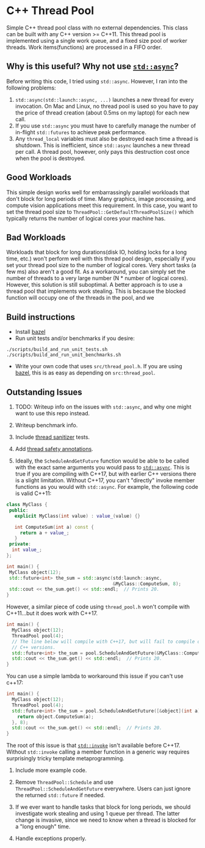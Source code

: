 # C++ Thread Pool
Simple C++ thread pool class with no external dependencies. This class can be 
built with any C++ version >= C++11. This thread pool is implemented using a 
single work queue, and a fixed size pool of worker threads. Work 
items(functions) are processed in a FIFO order.

## Why is this useful? Why not use [`std::async`](https://en.cppreference.com/w/cpp/thread/async)?
Before writing this code, I tried using `std::async`. However, I ran into the
following problems:
1. `std::async(std::launch::async, ...)` launches a new thread for every 
    invocation. On Mac and Linux, no thread pool is used so you have to 
    pay the price of thread creation (about 0.5ms on my laptop) for each 
    new call.
1. If you use `std::async` you must have to carefully manage the number of 
   in-flight `std::futures` to achieve peak performance.
1. Any `thread_local` variables must also be destroyed each time a thread is 
   shutdown. This is inefficient, since `std::async` launches a new thread
   per call. A thread pool, however, only pays this destruction cost once when
   the pool is destroyed.

## Good Workloads
This simple design works well for embarrassingly parallel workloads that don't 
block for long periods of time. Many graphics, image processing, and compute 
vision applications meet this requirement. In this case, you want to set the 
thread pool size to `ThreadPool::GetDefaultThreadPoolSize()` which typically 
returns the number of logical cores your machine has.

## Bad Workloads
Workloads that block for long durations(disk IO, holding locks for a long time, 
etc.) won't perform well with this thread pool design, especially if you set 
your thread pool size to the number of logical cores. Very short tasks (a few ms)
also aren't a good fit. As a workaround, you can simply set the number of 
threads to a very large number (N * number of logical cores). However, this 
solution is still suboptimal. A better approach is to use a thread pool that 
implements work stealing. This is because the blocked function will occupy one 
of the threads in the pool, and we    

## Build instructions

* Install [bazel](https://bazel.build/)
* Run unit tests and/or benchmarks if you desire:

```shell
./scripts/build_and_run_unit_tests.sh
./scripts/build_and_run_unit_benchmarks.sh
```

* Write your own code that uses `src/thread_pool.h`. If you are using 
  [bazel](https://bazel.build/), this is as easy as depending on
  `src:thread_pool`.

## Outstanding Issues

1. TODO: Writeup info on the issues with `std::async`, and why one might want to
   use this repo instead.

1. Writeup benchmark info.

1. Include [thread sanitizer](https://clang.llvm.org/docs/ThreadSanitizer.html) tests.

1. Add [thread safety annotations](https://clang.llvm.org/docs/ThreadSafetyAnalysis.html).

1. Ideally, the `ScheduleAndGetFuture` function would be able to be called with 
  the exact same arguments you would pass to
  [`std::async`](https://en.cppreference.com/w/cpp/thread/async). This is
  true if you are compiling with C++17, but with earlier C++ versions there is 
  a slight limitation. Without C++17, you can't "directly" invoke member 
  functions as you would with `std::async`. For example, the following code is 
  valid C++11:

  ```cpp
  class MyClass {
   public:
     explicit MyClass(int value) : value_(value) {}

     int ComputeSum(int a) const {
       return a + value_;
     }
   private:
    int value_;
  };

  int main() {
   MyClass object(12);
   std::future<int> the_sum = std::async(std:launch::async,
                                         &MyClass::ComputeSum, 8);
   std::cout << the_sum.get() << std::endl;  // Prints 20.
  }
  ```

  However, a similar piece of code using `thread_pool.h` won't compile with 
  C++11...but it does work with C++17. 


  ```cpp
  int main() {
    MyClass object(12);
    ThreadPool pool(4);
    // The line below will compile with C++17, but will fail to compile on older 
    // C++ versions.
    std::future<int> the_sum = pool.ScheduleAndGetFuture(&MyClass::ComputeSum, 8);
    std::cout << the_sum.get() << std::endl;  // Prints 20.
  }
  ```

  You can use a simple lambda to workaround this issue if you can't use c++17:

  ```cpp
  int main() {
    MyClass object(12);
    ThreadPool pool(4);
    std::future<int> the_sum = pool.ScheduleAndGetFuture([&object](int a) {
      return object.ComputeSum(a);
    }, 8);
    std::cout << the_sum.get() << std::endl;  // Prints 20.
  }
  ```

  The root of this issue is that 
  [`std::invoke`](https://en.cppreference.com/w/cpp/utility/functional/invoke) 
  isn't available before C++17. Without `std::invoke` calling a member function
  in a generic way requires surprisingly tricky template metaprogramming.

1. Include more example code.

1. Remove `ThreadPool::Schedule` and use `ThreadPool::ScheduleAndGetFuture`
   everywhere. Users can just ignore the returned `std::future` if needed.

1. If we ever want to handle tasks that block for long periods, we should
   investigate work stealing and using 1 queue per thread. The latter change is 
   invasive, since we need to know when a thread is blocked for a "long enough"
   time.

1. Handle exceptions properly.

